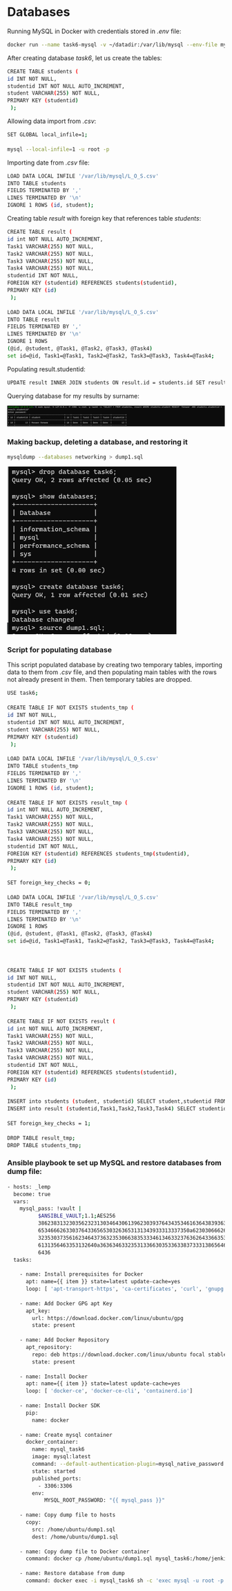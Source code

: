 # Databases

Running MySQL in Docker with credentials stored in *.env* file:

```sh
docker run --name task6-mysql -v ~/datadir:/var/lib/mysql --env-file mysql.env -d -p 3306:3306 mysql:latest
```

After creating database *task6*, let us create the tables:

```sh
CREATE TABLE students (
id INT NOT NULL,
studentid INT NOT NULL AUTO_INCREMENT,
student VARCHAR(255) NOT NULL,
PRIMARY KEY (studentid)
 );
``` 
 
Allowing data import from *.csv*:
 
```sh 
SET GLOBAL local_infile=1;
 
mysql --local-infile=1 -u root -p
```

Importing date from *.csv* file:
 
```sh 
LOAD DATA LOCAL INFILE '/var/lib/mysql/L_O_S.csv'
INTO TABLE students
FIELDS TERMINATED BY ','
LINES TERMINATED BY '\n'
IGNORE 1 ROWS (id, student);
```

Creating table *result* with foreign key that references table *students*:

```sh
CREATE TABLE result (
id int NOT NULL AUTO_INCREMENT,
Task1 VARCHAR(255) NOT NULL,
Task2 VARCHAR(255) NOT NULL,
Task3 VARCHAR(255) NOT NULL,
Task4 VARCHAR(255) NOT NULL,
studentid INT NOT NULL,
FOREIGN KEY (studentid) REFERENCES students(studentid),
PRIMARY KEY (id)
 );

LOAD DATA LOCAL INFILE '/var/lib/mysql/L_O_S.csv'
INTO TABLE result
FIELDS TERMINATED BY ','
LINES TERMINATED BY '\n'
IGNORE 1 ROWS
(@id, @student, @Task1, @Task2, @Task3, @Task4)
set id=@id, Task1=@Task1, Task2=@Task2, Task3=@Task3, Task4=@Task4;
```

Populating result.studentid:

```sh
UPDATE result INNER JOIN students ON result.id = students.id SET result.studentid = students.studentid WHERE result.id = students.id;
```

Querying database for my results by surname:

![query](./images/query.png "database query")


### Making backup, deleting a database, and restoring it

```sh
mysqldump --databases networking > dump1.sql
```

![dbrestore](./images/restore.png "restoring database")


### Script for populating database

This script populated database by creating two temporary tables, importing data to them from *.csv* file, and then populating main tables with the rows not already present in them.
Then temporary tables are dropped.

```sh
USE task6;

CREATE TABLE IF NOT EXISTS students_tmp (
id INT NOT NULL,
studentid INT NOT NULL AUTO_INCREMENT,
student VARCHAR(255) NOT NULL,
PRIMARY KEY (studentid)
 );
 
LOAD DATA LOCAL INFILE '/var/lib/mysql/L_O_S.csv'
INTO TABLE students_tmp
FIELDS TERMINATED BY ','
LINES TERMINATED BY '\n'
IGNORE 1 ROWS (id, student);

CREATE TABLE IF NOT EXISTS result_tmp (
id int NOT NULL AUTO_INCREMENT,
Task1 VARCHAR(255) NOT NULL,
Task2 VARCHAR(255) NOT NULL,
Task3 VARCHAR(255) NOT NULL,
Task4 VARCHAR(255) NOT NULL,
studentid INT NOT NULL,
FOREIGN KEY (studentid) REFERENCES students_tmp(studentid),
PRIMARY KEY (id)
 );
 
SET foreign_key_checks = 0;
 
LOAD DATA LOCAL INFILE '/var/lib/mysql/L_O_S.csv'
INTO TABLE result_tmp
FIELDS TERMINATED BY ','
LINES TERMINATED BY '\n'
IGNORE 1 ROWS
(@id, @student, @Task1, @Task2, @Task3, @Task4)
set id=@id, Task1=@Task1, Task2=@Task2, Task3=@Task3, Task4=@Task4;



CREATE TABLE IF NOT EXISTS students (
id INT NOT NULL,
studentid INT NOT NULL AUTO_INCREMENT,
student VARCHAR(255) NOT NULL,
PRIMARY KEY (studentid)
 );
 
CREATE TABLE IF NOT EXISTS result (
id int NOT NULL AUTO_INCREMENT,
Task1 VARCHAR(255) NOT NULL,
Task2 VARCHAR(255) NOT NULL,
Task3 VARCHAR(255) NOT NULL,
Task4 VARCHAR(255) NOT NULL,
studentid INT NOT NULL,
FOREIGN KEY (studentid) REFERENCES students(studentid),
PRIMARY KEY (id)
 );
 
INSERT into students (student, studentid) SELECT student,studentid FROM students_tmp WHERE students_tmp.studentid NOT IN (SELECT studentid FROM students);
INSERT into result (studentid,Task1,Task2,Task3,Task4) SELECT studentid,Task1,Task2,Task3,Task4 FROM result_tmp WHERE result_tmp.studentid NOT IN (SELECT studentid from result);

SET foreign_key_checks = 1;

DROP TABLE result_tmp;  
DROP TABLE students_tmp;
```


### Ansible playbook te set up MySQL and restore databases from dump file:

```sh
- hosts: _lemp
  become: true
  vars:
    mysql_pass: !vault |
          $ANSIBLE_VAULT;1.1;AES256
          38623831323035623231303464306139623039376434353461636438393634623361353361376364
          6534666263303764336565303263653131343933313337350a623030666266666237383233306162
          32353037356162346437363235306638353334613463323763626433663537636434303531343734
          6131356463353132640a363634633235313366303533633837333138656466383137306665313436
          6436
  tasks:

    - name: Install prerequisites for Docker
      apt: name={{ item }} state=latest update-cache=yes
      loop: [ 'apt-transport-https', 'ca-certificates', 'curl', 'gnupg', 'lsb-release', 'python3-pip']

    - name: Add Docker GPG apt Key
      apt_key:
        url: https://download.docker.com/linux/ubuntu/gpg
        state: present

    - name: Add Docker Repository
      apt_repository:
        repo: deb https://download.docker.com/linux/ubuntu focal stable
        state: present

    - name: Install Docker
      apt: name={{ item }} state=latest update-cache=yes
      loop: [ 'docker-ce', 'docker-ce-cli', 'containerd.io']

    - name: Install Docker SDK
      pip:
        name: docker

    - name: Create mysql container
      docker_container:
        name: mysql_task6
        image: mysql:latest
        command: --default-authentication-plugin=mysql_native_password
        state: started
        published_ports:
          - 3306:3306
        env:
            MYSQL_ROOT_PASSWORD: "{{ mysql_pass }}"
    
    - name: Copy dump file to hosts
      copy:
        src: /home/ubuntu/dump1.sql
        dest: /home/ubuntu/dump1.sql        
        
    - name: Copy dump file to Docker container
      command: docker cp /home/ubuntu/dump1.sql mysql_task6:/home/jenkins
	
    - name: Restore database from dump
      command: docker exec -i mysql_task6 sh -c 'exec mysql -u root -p "{{ mysql_pass }}"' < /home/ubuntu/dump1.sql
```